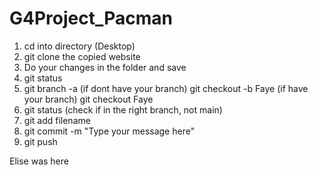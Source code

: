 # G4Project_Pacman
1. cd into directory (Desktop)
2. git clone the copied website
3. Do your changes in the folder and save
4. git status
5. git branch -a
(if dont have your branch) git checkout -b Faye
(if have your branch) git checkout Faye
6. git status (check if in the right branch, not main)
7. git add filename
8. git commit -m "Type your message here"
9. git push

Elise was here
